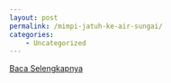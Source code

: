 ```yaml
---
layout: post
permalink: /mimpi-jatuh-ke-air-sungai/
categories:
    - Uncategorized
---
```


[Baca Selengkapnya](/04)